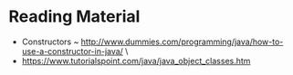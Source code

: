 # Reading Material

- Constructors ~ http://www.dummies.com/programming/java/how-to-use-a-constructor-in-java/ \
- https://www.tutorialspoint.com/java/java_object_classes.htm

